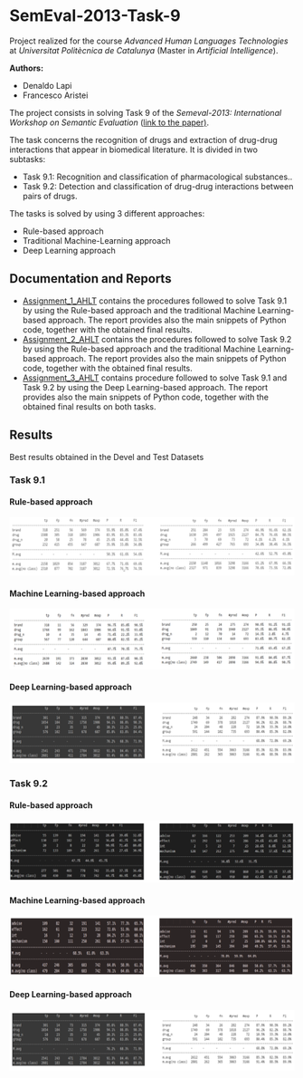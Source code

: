 
# SemEval-2013-Task-9
Project realized for the course *Advanced Human Languages Technologies* at *Universitat Politècnica de Catalunya* (Master in *Artificial Intelligence*).

**Authors:**
- Denaldo Lapi
- Francesco Aristei


The project consists in solving Task 9 of the *Semeval-2013: International Workshop on Semantic Evaluation* ([link to the paper)](https://aclanthology.org/S13-2056/).

The task concerns the recognition of drugs and extraction of drug-drug interactions that appear in biomedical literature. It is divided in two subtasks:

-   Task 9.1: Recognition and classification of pharmacological substances..
-   Task 9.2: Detection and classification of drug-drug interactions between pairs of drugs.

The tasks is solved by using 3 different approaches:

 - Rule-based approach
 - Traditional Machine-Learning approach
 - Deep Learning approach
 

## Documentation and Reports

 - [Assignment_1_AHLT](https://github.com/denaldo98/SemEval-2013-Task-9/blob/main/Assignment_1_AHLT.pdf) contains the procedures followed to solve Task 9.1 by using the Rule-based approach and the traditional Machine Learning-based approach. The report provides also the main snippets of Python code, together with the obtained final results.
 - [Assignment_2_AHLT](https://github.com/denaldo98/SemEval-2013-Task-9/blob/main/Assignment_2_AHLT.pdf) contains the procedures followed to solve Task 9.2 by using the Rule-based approach and the traditional Machine Learning-based approach. The report provides also the main snippets of Python code, together with the obtained final results.
- [Assignment_3_AHLT](https://github.com/denaldo98/SemEval-2013-Task-9/blob/main/Assignment_3_AHLT.pdf) contains procedure followed to solve  Task 9.1 and Task 9.2 by using the Deep Learning-based approach. The report provides also the main snippets of Python code, together with the obtained final results on both tasks.

## Results
Best results obtained in the Devel and Test Datasets 

### Task 9.1

#### Rule-based approach
![Perfomance on the devel dataset (on the left) and on the test dataset (on the right](https://github.com/denaldo98/SemEval-2013-Task-9/blob/main/results/9.1_rule_based.PNG)

#### Machine Learning-based approach
![Perfomance on the devel dataset (on the left) and on the test dataset (on the right](https://github.com/denaldo98/SemEval-2013-Task-9/blob/main/results/9.1_ml_based.PNG)
#### Deep Learning-based approach
![Perfomance on the devel dataset (on the left) and on the test dataset (on the right](https://github.com/denaldo98/SemEval-2013-Task-9/blob/main/results/9.1_dl_based.PNG)

### Task 9.2

#### Rule-based approach
![Perfomance on the devel dataset (on the left) and on the test dataset (on the right](https://github.com/denaldo98/SemEval-2013-Task-9/blob/main/results/9.2_rule_based.PNG)
#### Machine Learning-based approach
![Perfomance on the devel dataset (on the left) and on the test dataset (on the right](https://github.com/denaldo98/SemEval-2013-Task-9/blob/main/results/9.2_ml_based.PNG)
#### Deep Learning-based approach
![Perfomance on the devel dataset (on the left) and on the test dataset (on the right](https://github.com/denaldo98/SemEval-2013-Task-9/blob/main/results/9.1_dl_based.PNG)
